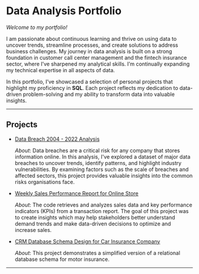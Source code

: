 # Data Analysis Portfolio

*Welcome to my portfolio!*

I am passionate about continuous learning and thrive on using data to uncover trends, streamline processes, and create solutions to address business challenges. My journey in data analysis is built on a strong foundation in customer call center management and the fintech insurance sector, where I’ve sharpened my analytical skills. I’m continually expanding my technical expertise in all aspects of data.

In this portfolio, I’ve showcased a selection of personal projects that highlight my proficiency in **SQL**. Each project reflects my dedication to data-driven problem-solving and my ability to transform data into valuable insights.

***

## Projects
* [Data Breach 2004 - 2022 Analysis](https://github.com/MargaritaVA/Data-Analysis/tree/main/Data-Breach-Analysis)

   *About*: Data breaches are a critical risk for any company that stores information online. In this analysis, I've explored a dataset of major data breaches to uncover trends, identify patterns, and highlight industry vulnerabilities. By examining factors such as the scale of breaches and affected sectors, this project provides valuable insights into the common risks organisations face.
* [Weekly Sales Performance Report for Online Store](https://github.com/MargaritaVA/Data-Analysis/tree/main/Online-Store-Weekly-Sales)

  *About*: The code retrieves and analyzes sales data and key performance indicators (KPIs) from a transaction report. The goal of this project was to create insights which may help stakeholders better understand demand trends and make data-driven decisions to optimize and increase sales.
  
* [CRM Database Schema Design for Car Insurance Company](https://github.com/MargaritaVA/Data-Analysis/tree/main/CRM-Database-Design-Insurance)

  *About*: This project demonstrates a simplified version of a relational database schema for motor insurance.

***


